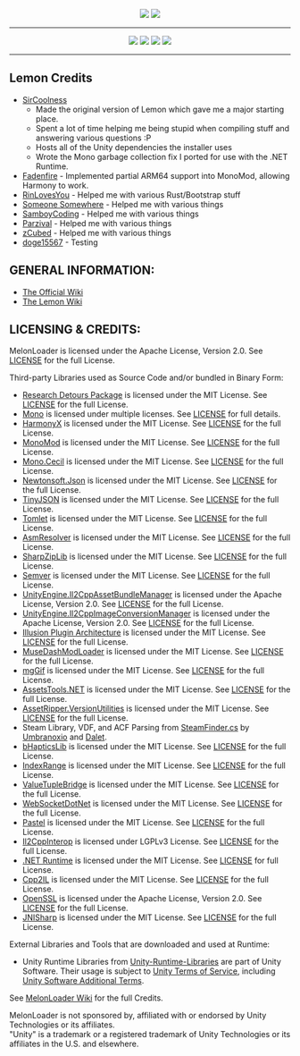 
<p align="center">
  <a href="#"><img src="https://i.imgur.com/z06P0RG.png"></a>
  <a href="#"><img src="https://i.imgur.com/0HaLAVh.png"></a>
</p>

---

<p align="center">
	<a href="https://github.com/LemonLoader/MelonLoader/releases/latest"><img src="https://img.shields.io/github/v/release/LemonLoader/MelonLoader?label=latest&style=for-the-badge"></a>
	<a href="https://github.com/LemonLoader/MelonLoader/releases"><img src="https://img.shields.io/github/downloads/LemonLoader/MelonLoader/total.svg?style=for-the-badge"></a>
	<a href="https://github.com/LemonLoader/MelonLoader/graphs/contributors"><img src="https://img.shields.io/github/contributors/LemonLoader/MelonLoader?style=for-the-badge"></a>
	<a href="https://discord.gg/RAFGe33Y28"><img src="https://img.shields.io/discord/838613285749653534?label=discord&style=for-the-badge&color=blueviolet"></a>
</p>

---

## Lemon Credits
- [SirCoolness](https://github.com/SirCoolness)
  - Made the original version of Lemon which gave me a major starting place.
  - Spent a lot of time helping me being stupid when compiling stuff and answering various questions :P
  - Hosts all of the Unity dependencies the installer uses
  - Wrote the Mono garbage collection fix I ported for use with the .NET Runtime.
- [Fadenfire](https://github.com/Fadenfire) - Implemented partial ARM64 support into MonoMod, allowing Harmony to work. 
- [RinLovesYou](https://github.com/RinLovesYou) - Helped me with various Rust/Bootstrap stuff
- [Someone Somewhere](https://github.com/someonesomewheredev/) - Helped me with various things
- [SamboyCoding](https://github.com/SamboyCoding) - Helped me with various things
- [Parzival](https://github.com/Parzival-3141/) - Helped me with various things
- [zCubed](https://github.com/zCubed3/) - Helped me with various things
- [doge15567](https://github.com/doge15567) - Testing


## GENERAL INFORMATION:
- [The Official Wiki](https://melonwiki.xyz)
- [The Lemon Wiki](/../../wiki)

## LICENSING & CREDITS:

MelonLoader is licensed under the Apache License, Version 2.0. See [LICENSE](https://github.com/LavaGang/MelonLoader/blob/master/LICENSE.md) for the full License.

Third-party Libraries used as Source Code and/or bundled in Binary Form:
- [Research Detours Package](https://github.com/microsoft/Detours) is licensed under the MIT License. See [LICENSE](https://github.com/LavaGang/MelonLoader/blob/master/Bootstrap/Base/MSDetours/LICENSE.md) for the full License.
- [Mono](https://github.com/Unity-Technologies/mono) is licensed under multiple licenses. See [LICENSE](https://github.com/Unity-Technologies/mono/blob/unity-master/LICENSE) for full details.
- [HarmonyX](https://github.com/BepInEx/HarmonyX) is licensed under the MIT License. See [LICENSE](https://github.com/BepInEx/HarmonyX/blob/master/LICENSE) for the full License.
- [MonoMod](https://github.com/MonoMod/MonoMod) is licensed under the MIT License. See [LICENSE](https://github.com/MonoMod/MonoMod/blob/master/LICENSE) for the full License.
- [Mono.Cecil](https://github.com/jbevain/cecil) is licensed under the MIT License. See [LICENSE](https://github.com/jbevain/cecil/blob/master/LICENSE.txt) for the full License.
- [Newtonsoft.Json](https://github.com/JamesNK/Newtonsoft.Json) is licensed under the MIT License. See [LICENSE](https://github.com/JamesNK/Newtonsoft.Json/blob/master/LICENSE.md) for the full License.
- [TinyJSON](https://github.com/pbhogan/TinyJSON) is licensed under the MIT License. See [LICENSE](https://github.com/LavaGang/MelonLoader/blob/master/MelonLoader/TinyJSON/LICENSE.md) for the full License.
- [Tomlet](https://github.com/SamboyCoding/Tomlet) is licensed under the MIT License. See [LICENSE](https://github.com/SamboyCoding/Tomlet/blob/master/LICENSE) for the full License.
- [AsmResolver](https://github.com/Washi1337/AsmResolver) is licensed under the MIT License. See [LICENSE](https://github.com/Washi1337/AsmResolver/blob/master/LICENSE.md) for the full License.
- [SharpZipLib](https://github.com/icsharpcode/SharpZipLib) is licensed under the MIT License. See [LICENSE](https://github.com/LavaGang/MelonLoader/blob/master/MelonLoader/SharpZipLib/LICENSE.txt) for the full License.
- [Semver](https://github.com/maxhauser/semver) is licensed under the MIT License. See [LICENSE](https://github.com/maxhauser/semver/blob/master/License.txt) for the full License.
- [UnityEngine.Il2CppAssetBundleManager](https://github.com/LavaGang/UnityEngine.Il2CppAssetBundleManager) is licensed under the Apache License, Version 2.0. See [LICENSE](https://github.com/LavaGang/UnityEngine.Il2CppAssetBundleManager/blob/master/LICENSE.md) for the full License.
- [UnityEngine.Il2CppImageConversionManager](https://github.com/LavaGang/UnityEngine.Il2CppImageConversionManager) is licensed under the Apache License, Version 2.0. See [LICENSE](https://github.com/LavaGang/UnityEngine.Il2CppImageConversionManager/blob/master/LICENSE.md) for the full License.
- [Illusion Plugin Architecture](https://github.com/Eusth/IPA) is licensed under the MIT License. See [LICENSE](https://github.com/Eusth/IPA/blob/master/LICENSE) for the full License.
- [MuseDashModLoader](https://github.com/mo10/MuseDashModLoader) is licensed under the MIT License. See [LICENSE](https://github.com/mo10/MuseDashModLoader/blob/master/LICENSE) for the full License.
- [mgGif](https://github.com/gwaredd/mgGif) is licensed under the MIT License. See [LICENSE](https://github.com/gwaredd/mgGif/blob/main/LICENSE) for the full License.
- [AssetsTools.NET](https://github.com/nesrak1/AssetsTools.NET) is licensed under the MIT License. See [LICENSE](https://github.com/nesrak1/AssetsTools.NET/blob/master/LICENSE) for the full License.
- [AssetRipper.VersionUtilities](https://github.com/AssetRipper/VersionUtilities) is licensed under the MIT License. See [LICENSE](https://github.com/AssetRipper/VersionUtilities/blob/master/License.md) for the full License.
- Steam Library, VDF, and ACF Parsing from [SteamFinder.cs](https://github.com/Umbranoxio/BeatSaberModInstaller/blob/master/BeatSaberModManager/Dependencies/SteamFinder.cs) by [Umbranoxio](https://github.com/Umbranoxio) and [Dalet](https://github.com/Dalet).
- [bHapticsLib](https://github.com/HerpDerpinstine/bHapticsLib) is licensed under the MIT License. See [LICENSE](https://github.com/HerpDerpinstine/bHapticsLib/blob/master/LICENSE.md) for the full License. 
- [IndexRange](https://github.com/bgrainger/IndexRange) is licensed under the MIT License. See [LICENSE](https://github.com/bgrainger/IndexRange/blob/master/LICENSE) for the full License.  
- [ValueTupleBridge](https://github.com/OrangeCube/MinimumAsyncBridge) is licensed under the MIT License. See [LICENSE](https://github.com/OrangeCube/MinimumAsyncBridge/blob/master/LICENSE) for the full License.  
- [WebSocketDotNet](https://github.com/SamboyCoding/WebSocketDotNet) is licensed under the MIT License. See [LICENSE](https://github.com/SamboyCoding/WebSocketDotNet/blob/master/LICENSE) for the full License.
- [Pastel](https://github.com/silkfire/Pastel) is licensed under the MIT License. See [LICENSE](https://github.com/silkfire/Pastel/blob/master/LICENSE) for the full License.
- [Il2CppInterop](https://github.com/BepInEx/Il2CppInterop) is licensed under LGPLv3 License. See [LICENSE](https://github.com/BepInEx/Il2CppInterop/blob/master/LICENSE) for the full License.
- [.NET Runtime](https://github.com/dotnet/runtime) is licensed under the MIT License. See [LICENSE](https://github.com/dotnet/runtime/blob/main/LICENSE.TXT) for full License.
- [Cpp2IL](https://github.com/SamboyCoding/Cpp2IL) is licensed under the MIT License. See [LICENSE](https://github.com/SamboyCoding/Cpp2IL/blob/master/LICENSE) for the full License.
- [OpenSSL](https://github.com/openssl/openssl) is licensed under the Apache License, Version 2.0. See [LICENSE](https://github.com/openssl/openssl/blob/master/LICENSE.txt) for the full License.
- [JNISharp](https://github.com/WarrenUlrich/JNISharp) is licensed under the MIT License. See [LICENSE](https://github.com/WarrenUlrich/JNISharp/blob/master/LICENSE) for the full License.

External Libraries and Tools that are downloaded and used at Runtime:
- Unity Runtime Libraries from [Unity-Runtime-Libraries](https://github.com/LavaGang/Unity-Runtime-Libraries) are part of Unity Software.
Their usage is subject to [Unity Terms of Service](https://unity3d.com/legal/terms-of-service), including [Unity Software Additional Terms](https://unity3d.com/legal/terms-of-service/software).

See [MelonLoader Wiki](https://melonwiki.xyz/#/credits) for the full Credits.

MelonLoader is not sponsored by, affiliated with or endorsed by Unity Technologies or its affiliates.  
"Unity" is a trademark or a registered trademark of Unity Technologies or its affiliates in the U.S. and elsewhere.
